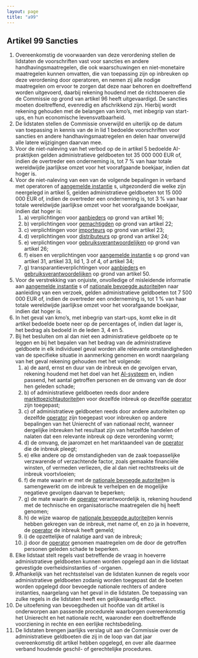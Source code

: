 ```yaml
---
layout: page
title: "a99"
---
```


## Artikel 99 Sancties

1. Overeenkomstig de voorwaarden van deze verordening stellen de lidstaten de voorschriften vast voor sancties en andere handhavingsmaatregelen, die ook waarschuwingen en niet-monetaire maatregelen kunnen omvatten, die van toepassing zijn op inbreuken op deze verordening door operatoren, en nemen zij alle nodige maatregelen om ervoor te zorgen dat deze naar behoren en doeltreffend worden uitgevoerd, daarbij rekening houdend met de richtsnoeren die de Commissie op grond van artikel 96 heeft uitgevaardigd. De sancties moeten doeltreffend, evenredig en afschrikkend zijn. Hierbij wordt rekening gehouden met de belangen van kmo’s, met inbegrip van start-ups, en hun economische levensvatbaarheid.
2. De lidstaten stellen de Commissie onverwijld en uiterlijk op de datum van toepassing in kennis van de in lid 1 bedoelde voorschriften voor sancties en andere handhavingsmaatregelen en delen haar onverwijld alle latere wijzigingen daarvan mee.
3. Voor de niet-naleving van het verbod op de in artikel 5 bedoelde AI-praktijken gelden administratieve geldboeten tot 35 000 000 EUR of, indien de overtreder een onderneming is, tot 7 % van haar totale wereldwijde jaarlijkse omzet voor het voorafgaande boekjaar, indien dat hoger is.
4. Voor de niet-naleving van een van de volgende bepalingen in verband met operatoren of [aangemelde instantie](a3.md#^aanins) s, uitgezonderd die welke zijn neergelegd in artikel 5, gelden administratieve geldboeten tot 15 000 000 EUR of, indien de overtreder een onderneming is, tot 3 % van haar totale wereldwijde jaarlijkse omzet voor het voorafgaande boekjaar, indien dat hoger is:
	1. a) verplichtingen voor [aanbieders](a3.md#^aanbieder) op grond van artikel 16;
	2. b) verplichtingen voor [gemachtigden](a3.md#^gemachtigde) op grond van artikel 22;
	3. c) verplichtingen voor [importeurs](a3.md#^importeur) op grond van artikel 23;
	4. d) verplichtingen voor [distributeurs](a3.md#^distributeur) op grond van artikel 24;
	5. e) verplichtingen voor [gebruiksverantwoordelijken](a3.md#^gebruiksverantwoordelijke) op grond van artikel 26;
	6. f) eisen en verplichtingen voor [aangemelde instantie](a3.md#^aanins) s op grond van artikel 31, artikel 33, lid 1, 3 of 4, of artikel 34;
	7. g) transparantieverplichtingen voor [aanbieders](a3.md#^aanbieder) en [gebruiksverantwoordelijken](a3.md#^gebruiksverantwoordelijke) op grond van artikel 50.
5. Voor de verstrekking van onjuiste, onvolledige of misleidende informatie aan [aangemelde instantie](a3.md#^aanins) s of [nationale bevoegde autoriteit](a3.md#^natbau)en naar aanleiding van een verzoek, gelden administratieve geldboeten tot 7 500 000 EUR of, indien de overtreder een onderneming is, tot 1 % van haar totale wereldwijde jaarlijkse omzet voor het voorafgaande boekjaar, indien dat hoger is.
6. In het geval van kmo’s, met inbegrip van start-ups, komt elke in dit artikel bedoelde boete neer op de percentages of, indien dat lager is, het bedrag als bedoeld in de leden 3, 4 en 5.
7. Bij het besluiten om al dan niet een administratieve geldboete op te leggen en bij het bepalen van het bedrag van de administratieve geldboete in elk individueel geval worden alle relevante omstandigheden van de specifieke situatie in aanmerking genomen en wordt naargelang van het geval rekening gehouden met het volgende:
	1. a) de aard, ernst en duur van de inbreuk en de gevolgen ervan, rekening houdend met het doel van het [AI-systeem](a3.md#^ai-systeem) en, indien passend, het aantal getroffen personen en de omvang van de door hen geleden schade;
	2. b) of administratieve geldboeten reeds door andere [markttoezichtautoriteit](a3.md#^mta)en voor dezelfde inbreuk op dezelfde [operator](a3.md#^operator) zijn toegepast;
	3. c) of administratieve geldboeten reeds door andere autoriteiten op dezelfde [operator](a3.md#^operator) zijn toegepast voor inbreuken op andere bepalingen van het Unierecht of van nationaal recht, wanneer dergelijke inbreuken het resultaat zijn van hetzelfde handelen of nalaten dat een relevante inbreuk op deze verordening vormt;
	4. d) de omvang, de jaaromzet en het marktaandeel van de [operator](a3.md#^operator) die de inbreuk pleegt;
	5. e) elke andere op de omstandigheden van de zaak toepasselijke verzwarende of verzachtende factor, zoals gemaakte financiële winsten, of vermeden verliezen, die al dan niet rechtstreeks uit de inbreuk voortvloeien;
	6. f) de mate waarin er met de [nationale bevoegde autoriteit](a3.md#^natbau)en is samengewerkt om de inbreuk te verhelpen en de mogelijke negatieve gevolgen daarvan te beperken;
	7. g) de mate waarin de [operator](a3.md#^operator) verantwoordelijk is, rekening houdend met de technische en organisatorische maatregelen die hij heeft genomen;
	8. h) de wijze waarop de [nationale bevoegde autoriteit](a3.md#^natbau)en kennis hebben gekregen van de inbreuk, met name of, en zo ja in hoeverre, de [operator](a3.md#^operator) de inbreuk heeft gemeld;
	9. i) de opzettelijke of nalatige aard van de inbreuk;
	10. j) door de [operator](a3.md#^operator) genomen maatregelen om de door de getroffen personen geleden schade te beperken.
8. Elke lidstaat stelt regels vast betreffende de vraag in hoeverre administratieve geldboeten kunnen worden opgelegd aan in die lidstaat gevestigde overheidsinstanties of -organen.
9. Afhankelijk van het rechtsstelsel van de lidstaten kunnen de regels voor administratieve geldboeten zodanig worden toegepast dat de boeten worden opgelegd door bevoegde nationale rechters of andere instanties, naargelang van het geval in die lidstaten. De toepassing van zulke regels in die lidstaten heeft een gelijkwaardig effect.
10. De uitoefening van bevoegdheden uit hoofde van dit artikel is onderworpen aan passende procedurele waarborgen overeenkomstig het Unierecht en het nationale recht, waaronder een doeltreffende voorziening in rechte en een eerlijke rechtsbedeling.
11. De lidstaten brengen jaarlijks verslag uit aan de Commissie over de administratieve geldboeten die zij in de loop van dat jaar overeenkomstig dit artikel hebben opgelegd, en over alle daarmee verband houdende geschil- of gerechtelijke procedures.